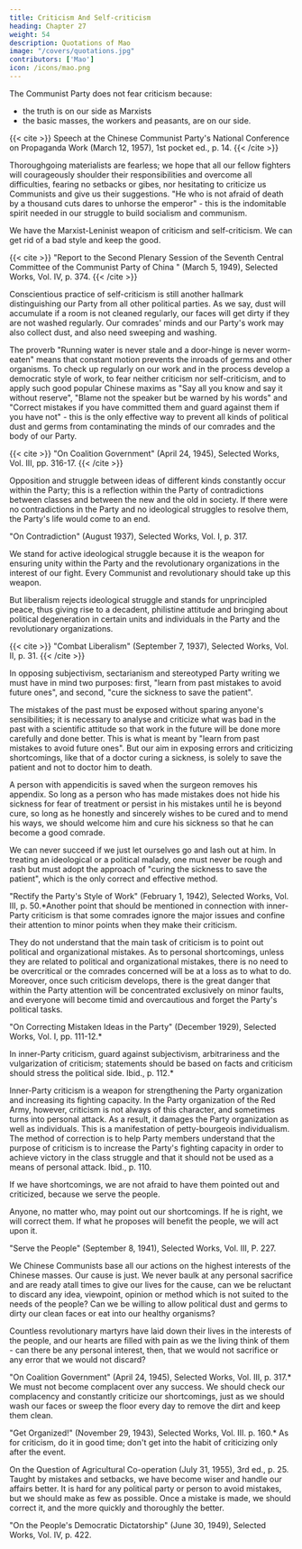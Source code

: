 ```yaml
---
title: Criticism And Self-criticism
heading: Chapter 27
weight: 54
description: Quotations of Mao
image: "/covers/quotations.jpg"
contributors: ['Mao']
icon: /icons/mao.png
---
```



The Communist Party does not fear criticism because:
- the truth is on our side as Marxists
- the basic masses, the workers and peasants, are on our side.

{{< cite >}}
Speech at the Chinese Communist Party's National Conference on Propaganda Work
(March 12, 1957), 1st pocket ed., p. 14.
{{< /cite >}}


Thoroughgoing materialists are fearless; we hope that all our fellow fighters will courageously shoulder their responsibilities and overcome all difficulties, fearing no setbacks or gibes, nor hesitating to criticize us Communists and give us their suggestions. "He who is not afraid of death by a thousand cuts dares to unhorse the emperor" - this is the indomitable spirit needed in our struggle to build socialism and communism.


We have the Marxist-Leninist weapon of criticism and self-criticism. We can
get rid of a bad style and keep the good.

{{< cite >}}
"Report to the Second Plenary Session of the Seventh Central Committee of the Communist Party of China " (March 5, 1949), Selected Works, Vol. IV, p. 374.
{{< /cite >}}

Conscientious practice of self-criticism is still another hallmark distinguishing our Party from all other political parties. As we say, dust will accumulate if a room is not cleaned regularly, our faces will get dirty if they are not washed regularly. Our comrades' minds and our Party's work may also collect dust, and also need sweeping and washing. 

The proverb "Running water is never stale and a door-hinge is never worm-eaten" means that
constant motion prevents the inroads of germs and other organisms. To check up regularly on our work and in the process develop a democratic style of work, to fear neither criticism nor self-criticism, and to apply such good popular Chinese maxims as "Say all you know and say it without reserve", "Blame not the speaker but be warned by his words" and "Correct mistakes if
you have committed them and guard against them if you have not" - this is
the only effective way to prevent all kinds of political dust and germs from
contaminating the minds of our comrades and the body of our Party.

{{< cite >}}
"On Coalition Government" (April 24, 1945), Selected Works, Vol. III, pp. 316-17.
{{< /cite >}}

Opposition and struggle between ideas of different kinds constantly occur within the Party; this is a reflection within the Party of contradictions between classes and between the new and the old in society. If there were no contradictions in the Party and no ideological struggles to resolve them, the Party's life would come to an end.

"On Contradiction" (August 1937), Selected Works, Vol. I, p. 317.

We stand for active ideological struggle because it is the weapon for ensuring unity within the Party and the revolutionary organizations in the interest of our fight. Every Communist and revolutionary should take up this weapon. 

But liberalism rejects ideological struggle and stands for unprincipled peace, thus giving rise to a decadent, philistine attitude and bringing about political degeneration in certain units and individuals in the Party and the revolutionary organizations.

{{< cite >}}
"Combat Liberalism" (September 7, 1937), Selected Works, Vol. II, p. 31.
{{< /cite >}}

In opposing subjectivism, sectarianism and stereotyped Party writing we must have in mind two purposes: first, "learn from past mistakes to avoid future ones", and second, "cure the sickness to save the patient". 

The mistakes of the past must be exposed without sparing anyone's sensibilities; it is necessary to analyse and criticize what was bad in the past with a scientific attitude so that work in the future will be done more carefully and done better. This is what is meant by "learn from past mistakes to avoid future ones". But our aim in exposing errors and criticizing shortcomings, like that of a doctor curing a sickness, is solely to save the patient and not to doctor him to death. 

A person with appendicitis is saved when the surgeon removes his appendix. So long as a person who has made mistakes does not hide his sickness for fear of treatment or persist in his mistakes until he is beyond cure, so long as he honestly and sincerely wishes to be cured and to mend his ways, we should welcome him and cure his sickness so that he can become a good comrade. 

We can never succeed if we just let ourselves go and lash out at him. In treating an ideological or a political malady, one must never be rough and rash but must adopt the approach of "curing the sickness to save the patient", which is the only correct and effective method.

"Rectify the Party's Style of Work" (February 1, 1942), Selected Works, Vol. III, p. 50.*Another point that should be mentioned in connection with inner-Party criticism is that some comrades ignore the major issues and confine their attention to minor points when they make their criticism. 

They do not understand that the main task of criticism is to point out political and organizational mistakes. As to personal shortcomings, unless they are related to political and organizational mistakes, there is no need to be overcritical or the comrades concerned will be at a loss as to what to do. Moreover, once such criticism develops, there is the great danger that within the Party attention will be concentrated exclusively on minor faults, and everyone will become timid and overcautious and forget the Party's political tasks.

"On Correcting Mistaken Ideas in the Party" (December 1929), Selected Works, Vol. I,
pp. 111-12.*

In inner-Party criticism, guard against subjectivism, arbitrariness and the vulgarization of criticism; statements should be based on facts and criticism should stress the political side.
Ibid., p. 112.*

Inner-Party criticism is a weapon for strengthening the Party organization and increasing its fighting capacity. In the Party organization of the Red Army, however, criticism is not always of this character, and sometimes turns into personal attack. As a result, it damages the Party organization as well as individuals. This is a manifestation of petty-bourgeois individualism. The method of correction is to help Party members understand that the purpose of criticism is to increase the Party's fighting capacity in order to achieve victory in the class struggle and that it should not be used as a means of personal attack.
Ibid., p. 110.

If we have shortcomings, we are not afraid to have them pointed out and criticized, because we serve the people. 

Anyone, no matter who, may point out our shortcomings. If he is right, we will correct them. If what he proposes will benefit the people, we will act upon it.

"Serve the People" (September 8, 1941), Selected Works, Vol. III, P. 227.


We Chinese Communists base all our actions on the highest interests of the Chinese masses. Our cause is just. We never baulk at any personal sacrifice and are ready atall times to give our lives for the cause, can we be reluctant to discard any idea, viewpoint, opinion or method which is not suited to the needs of the people? Can we be willing to allow political dust and germs to dirty our clean faces or eat into our healthy organisms? 

Countless revolutionary martyrs have laid down their lives in the interests of the people, and our hearts are filled with pain as we the living think of them - can there be any personal
interest, then, that we would not sacrifice or any error that we would not discard?

"On Coalition Government" (April 24, 1945), Selected Works, Vol. III, p. 317.*
We must not become complacent over any success. We should check our complacency and constantly criticize our shortcomings, just as we should wash our faces or sweep the floor every day to remove the dirt and keep them clean.

"Get Organized!" (November 29, 1943), Selected Works, Vol. III. p. 160.*
As for criticism, do it in good time; don't get into the habit of criticizing only
after the event.

On the Question of Agricultural Co-operation (July 31, 1955), 3rd ed., p. 25.
Taught by mistakes and setbacks, we have become wiser and handle our affairs better. It is hard for any political party or person to avoid mistakes, but we should make as few as possible. Once a mistake is made, we should correct it, and the more quickly and thoroughly the better.

"On the People's Democratic Dictatorship" (June 30, 1949), Selected Works, Vol. IV, p. 422.
